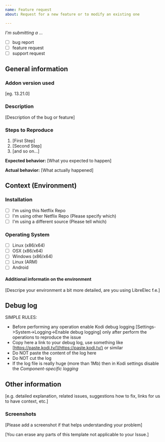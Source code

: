 ```yaml
---
name: Feature request
about: Request for a new feature or to modify an existing one

---
```

*I'm submitting a ...*
  - [ ] bug report
  - [ ] feature request
  - [ ] support request

## General information

### Addon version used

[eg. 13.21.0]

### Description

[Description of the bug or feature]

### Steps to Reproduce

1. [First Step]
2. [Second Step]
3. [and so on...]

**Expected behavior:** [What you expected to happen]

**Actual behavior:** [What actually happened]

## Context (Environment)

### Installation

* [ ] I'm using this Netflix Repo
* [ ] I'm using other Netflix Repo (Please specify which)
* [ ] I'm using a different source (Please tell which)

### Operating System

* [ ] Linux (x86/x64)
* [ ] OSX (x86/x64)
* [ ] Windows (x86/x64)
* [ ] Linux (ARM)
* [ ] Android

#### Additional informatin on the environment

[Descripe your environment a bit more detailed, are you using LibreElec f.e.]

## Debug log

SIMPLE RULES:
- Before performing any operation enable Kodi debug logging [Settings->System->Logging->Enable debug logging] only after perform the operations to reproduce the issue
- Copy here a link to your debug log, use something like [https://paste.kodi.tv/](https://paste.kodi.tv/) or similar
- Do NOT paste the content of the log here
- Do NOT cut the log
- If the log file is really huge (more than 1Mb) then in Kodi settings disable the *Component-specific logging*

## Other information

[e.g. detailed explanation, related issues, suggestions how to fix, links for us to have context, etc.]

### Screenshots

[Please add a screenshot if that helps understanding your problem]

[You can erase any parts of this template not applicable to your Issue.]
